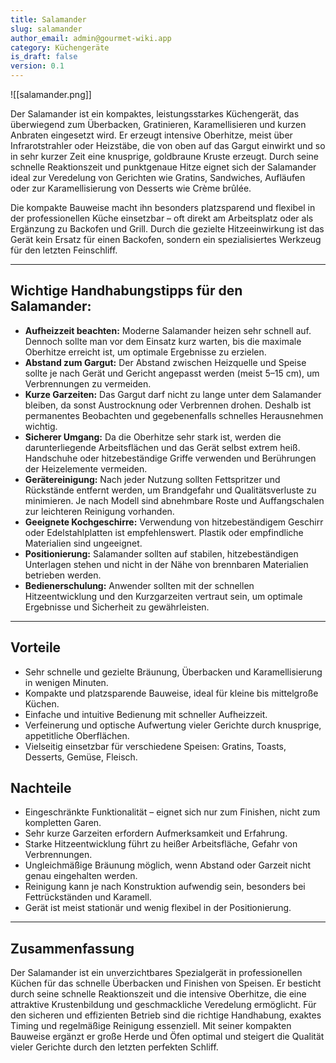 ```yaml
---
title: Salamander
slug: salamander
author_email: admin@gourmet-wiki.app
category: Küchengeräte
is_draft: false
version: 0.1
---
```

![[salamander.png]]

Der Salamander ist ein kompaktes, leistungsstarkes Küchengerät, das überwiegend zum Überbacken, Gratinieren, Karamellisieren und kurzen Anbraten eingesetzt wird. Er erzeugt intensive Oberhitze, meist über Infrarotstrahler oder Heizstäbe, die von oben auf das Gargut einwirkt und so in sehr kurzer Zeit eine knusprige, goldbraune Kruste erzeugt. Durch seine schnelle Reaktionszeit und punktgenaue Hitze eignet sich der Salamander ideal zur Veredelung von Gerichten wie Gratins, Sandwiches, Aufläufen oder zur Karamellisierung von Desserts wie Crème brûlée.

Die kompakte Bauweise macht ihn besonders platzsparend und flexibel in der professionellen Küche einsetzbar – oft direkt am Arbeitsplatz oder als Ergänzung zu Backofen und Grill. Durch die gezielte Hitzeeinwirkung ist das Gerät kein Ersatz für einen Backofen, sondern ein spezialisiertes Werkzeug für den letzten Feinschliff.

---

## Wichtige Handhabungstipps für den Salamander:

- **Aufheizzeit beachten:** Moderne Salamander heizen sehr schnell auf. Dennoch sollte man vor dem Einsatz kurz warten, bis die maximale Oberhitze erreicht ist, um optimale Ergebnisse zu erzielen.
- **Abstand zum Gargut:** Der Abstand zwischen Heizquelle und Speise sollte je nach Gerät und Gericht angepasst werden (meist 5–15 cm), um Verbrennungen zu vermeiden.
- **Kurze Garzeiten:** Das Gargut darf nicht zu lange unter dem Salamander bleiben, da sonst Austrocknung oder Verbrennen drohen. Deshalb ist permanentes Beobachten und gegebenenfalls schnelles Herausnehmen wichtig.
- **Sicherer Umgang:** Da die Oberhitze sehr stark ist, werden die darunterliegende Arbeitsflächen und das Gerät selbst extrem heiß. Handschuhe oder hitzebeständige Griffe verwenden und Berührungen der Heizelemente vermeiden.
- **Gerätereinigung:** Nach jeder Nutzung sollten Fettspritzer und Rückstände entfernt werden, um Brandgefahr und Qualitätsverluste zu minimieren. Je nach Modell sind abnehmbare Roste und Auffangschalen zur leichteren Reinigung vorhanden.
- **Geeignete Kochgeschirre:** Verwendung von hitzebeständigem Geschirr oder Edelstahlplatten ist empfehlenswert. Plastik oder empfindliche Materialien sind ungeeignet.
- **Positionierung:** Salamander sollten auf stabilen, hitzebeständigen Unterlagen stehen und nicht in der Nähe von brennbaren Materialien betrieben werden.
- **Bedienerschulung:** Anwender sollten mit der schnellen Hitzeentwicklung und den Kurzgarzeiten vertraut sein, um optimale Ergebnisse und Sicherheit zu gewährleisten.

---

## Vorteile

- Sehr schnelle und gezielte Bräunung, Überbacken und Karamellisierung in wenigen Minuten.
- Kompakte und platzsparende Bauweise, ideal für kleine bis mittelgroße Küchen.
- Einfache und intuitive Bedienung mit schneller Aufheizzeit.
- Verfeinerung und optische Aufwertung vieler Gerichte durch knusprige, appetitliche Oberflächen.
- Vielseitig einsetzbar für verschiedene Speisen: Gratins, Toasts, Desserts, Gemüse, Fleisch.

## Nachteile

- Eingeschränkte Funktionalität – eignet sich nur zum Finishen, nicht zum kompletten Garen.
- Sehr kurze Garzeiten erfordern Aufmerksamkeit und Erfahrung.
- Starke Hitzeentwicklung führt zu heißer Arbeitsfläche, Gefahr von Verbrennungen.
- Ungleichmäßige Bräunung möglich, wenn Abstand oder Garzeit nicht genau eingehalten werden.
- Reinigung kann je nach Konstruktion aufwendig sein, besonders bei Fettrückständen und Karamell.
- Gerät ist meist stationär und wenig flexibel in der Positionierung.

---

## Zusammenfassung

Der Salamander ist ein unverzichtbares Spezialgerät in professionellen Küchen für das schnelle Überbacken und Finishen von Speisen. Er besticht durch seine schnelle Reaktionszeit und die intensive Oberhitze, die eine attraktive Krustenbildung und geschmackliche Veredelung ermöglicht. Für den sicheren und effizienten Betrieb sind die richtige Handhabung, exaktes Timing und regelmäßige Reinigung essenziell. Mit seiner kompakten Bauweise ergänzt er große Herde und Öfen optimal und steigert die Qualität vieler Gerichte durch den letzten perfekten Schliff.